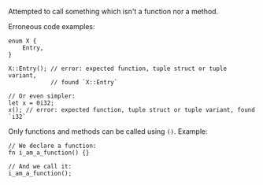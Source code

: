 Attempted to call something which isn't a function nor a method.

Erroneous code examples:

```compile_fail,E0618
enum X {
    Entry,
}

X::Entry(); // error: expected function, tuple struct or tuple variant,
            // found `X::Entry`

// Or even simpler:
let x = 0i32;
x(); // error: expected function, tuple struct or tuple variant, found `i32`
```

Only functions and methods can be called using `()`. Example:

```
// We declare a function:
fn i_am_a_function() {}

// And we call it:
i_am_a_function();
```
